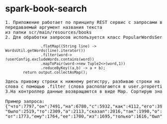 # spark-book-search
<pre>1. Приложение работает по принципу REST сервис с запросами вида localhost:8080/{book} , где book - это 
передаваемый аргумент названия текста
из папки scr/main/resources/books
2. Для обработки запросов используется класс PopularWordsServiceImpl.</pre>
```JavaPairRDD<String, Integer> output = lines.map(String::toLowerCase)
                .flatMap((String line) -> WordsUtil.getWords(line).iterator())
                .filter(word-> !userConfig.excludeWords.contains(word))
                .mapToPair(word->new Tuple2<>(word,1))
                .reduceByKey((a,b) -> a + b);
        return output.collectAsMap();
```
<pre>Здесь привожу строки к нижнему регистру, разбиваю строки на отдельные слова при помощи WordsUtil, исключаю лишние
слова с помощью .filter (слова располагаются в user.properties) и далее кладу слова в Tuple и считаю их количество.
3.На контроллер данные возвращаются в виде Map<String,Integer>. Сортирую значения и отправляю клиенту в виде json.

Пример запроса:
{"что":7797,"он":7491,"на":6780,"с":5932,"как":4112,"его":3955,"к":3469,"я":3103,"но":2777,"она":2752,"это":2567,
"было":2519,"то":2309,"а":2113,"сказал":2016,"так":1990,"о":1889,"же":1820,"за":1818,"все":1801,"по":1792,
"от":1773,"ему":1764,"ее":1700,"из":1695,"только":1616,"был":1584,...}</pre>
